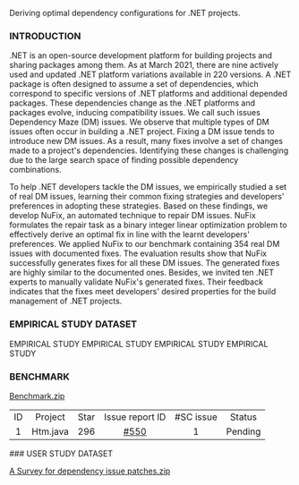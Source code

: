 Deriving optimal dependency configurations for .NET projects.

### INTRODUCTION

.NET is an open-source development platform for building projects and sharing packages among them. As at March 2021, there are nine actively used and updated .NET platform variations available in 220 versions. A .NET package is often designed to assume a set of dependencies, which correspond to specific versions of .NET platforms and additional depended packages. These dependencies change as the .NET platforms and packages evolve, inducing compatibility issues. We call such issues Dependency Maze (DM) issues. We observe that multiple types of DM issues often occur in building a .NET project. Fixing a DM issue tends to introduce new DM issues. As a result, many fixes involve a set of changes made to a project's dependencies. Identifying these changes is challenging due to the large search space of finding possible dependency combinations.

To help .NET developers tackle the DM issues, we empirically studied a set of real DM issues, learning their common fixing strategies and developers' preferences in adopting these strategies. Based on these findings, we develop NuFix, an automated technique to repair DM issues. NuFix formulates the repair task as a binary integer linear optimization problem to effectively derive an optimal fix in line with the learnt developers' preferences. We applied NuFix to our benchmark containing 354 real DM issues with documented fixes. The evaluation results show that NuFix successfully generates fixes for all these DM issues.  The generated fixes are highly similar to the documented ones. Besides, we invited ten .NET experts to manually validate NuFix's generated fixes. Their feedback indicates that the fixes meet developers' desired properties for the build management of .NET projects.


### EMPIRICAL STUDY DATASET

EMPIRICAL STUDY EMPIRICAL STUDY EMPIRICAL STUDY EMPIRICAL STUDY

### BENCHMARK

<a href="https://github.com/nufix-dependency-maze/nufix/blob/gh-pages/Benchmark.zip?raw=true">Benchmark.zip</a>

<table style="text-align: center; white-space: nowrap; width: max-content; border-color: #000000">
        <tbody><tr>
            <td>ID</td>
            <td>Project</td>
            <td>Star</td>
            <td>Issue report ID</td>
            <td>#SC issue</td>
            <td>Status</td>
        </tr>
        <tr>
            <td>1</td>
            <td>Htm.java</td>
            <td>296</td>
            <td><a href="https://github.com/numenta/htm.java/issues/550">#550</a></td>
            <td>1</td>
            <td>Pending</td>
        </tr>
 </tbody></table>
### USER STUDY DATASET

<a href="https://github.com/nufix-dependency-maze/nufix/blob/gh-pages/A Survey for dependency issue patches.zip?raw=true">A Survey for dependency issue patches.zip</a>
